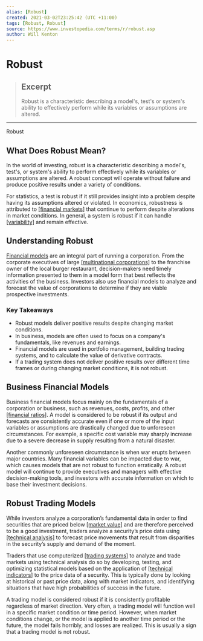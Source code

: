 ```yaml
---
alias: [Robust]
created: 2021-03-02T23:25:42 (UTC +11:00)
tags: [Robust, Robust]
source: https://www.investopedia.com/terms/r/robust.asp
author: Will Kenton
---
```


# Robust

> ## Excerpt
> Robust is a characteristic describing a model's, test's or system's ability to effectively perform while its variables or assumptions are altered.

---

Robust
## What Does Robust Mean?

In the world of investing, robust is a characteristic describing a model's, test's, or system's ability to perform effectively while its variables or assumptions are altered. A robust concept will operate without failure and produce positive results under a variety of conditions.

For statistics, a test is robust if it still provides insight into a problem despite having its assumptions altered or violated. In economics, robustness is attributed to [[financial markets]](https://www.investopedia.com/terms/f/financial-market.asp) that continue to perform despite alterations in market conditions. In general, a system is robust if it can handle [[variability]](https://www.investopedia.com/terms/v/variability.asp) and remain effective.

## Understanding Robust

[Financial models](https://www.investopedia.com/terms/f/financial-market.asp) are an integral part of running a corporation. From the corporate executives of large [[multinational corporations]](https://www.investopedia.com/terms/m/multinationalcorporation.asp) to the franchise owner of the local burger restaurant, decision-makers need timely information presented to them in a model form that best reflects the activities of the business. Investors also use financial models to analyze and forecast the value of corporations to determine if they are viable prospective investments.

### Key Takeaways

-   Robust models deliver positive results despite changing market conditions.
-   In business, models are often used to focus on a company's fundamentals, like revenues and earnings.
-   Financial models are used in portfolio management, building trading systems, and to calculate the value of derivative contracts.
-   If a trading system does not deliver positive results over different time frames or during changing market conditions, it is not robust.

## Business Financial Models

Business financial models focus mainly on the fundamentals of a corporation or business, such as revenues, costs, profits, and other [[financial ratios]](https://www.investopedia.com/terms/p/profitmargin.asp). A model is considered to be robust if its output and forecasts are consistently accurate even if one or more of the input variables or assumptions are drastically changed due to unforeseen circumstances. For example, a specific cost variable may sharply increase due to a severe decrease in supply resulting from a natural disaster.

Another commonly unforeseen circumstance is when war erupts between major countries. Many financial variables can be impacted due to war, which causes models that are not robust to function erratically. A robust model will continue to provide executives and managers with effective decision-making tools, and investors with accurate information on which to base their investment decisions.

## Robust Trading Models

While investors analyze a corporation’s fundamental data in order to find securities that are priced below [[market value]](https://www.investopedia.com/terms/m/marketvalue.asp) and are therefore perceived to be a good investment, traders analyze a security’s price data using [[technical analysis]](https://www.investopedia.com/terms/t/technicalanalysis.asp) to forecast price movements that result from disparities in the security’s supply and demand of the moment.

Traders that use computerized [[trading systems]](https://www.investopedia.com/articles/trading/11/automated-trading-systems.asp) to analyze and trade markets using technical analysis do so by developing, testing, and optimizing statistical models based on the application of [[technical indicators]](https://www.investopedia.com/terms/t/technicalindicator.asp) to the price data of a security. This is typically done by looking at historical or past price data, along with market indicators, and identifying situations that have high probabilities of success in the future.

A trading model is considered robust if it is consistently profitable regardless of market direction. Very often, a trading model will function well in a specific market condition or time period. However, when market conditions change, or the model is applied to another time period or the future, the model fails horribly, and losses are realized. This is usually a sign that a trading model is not robust.
